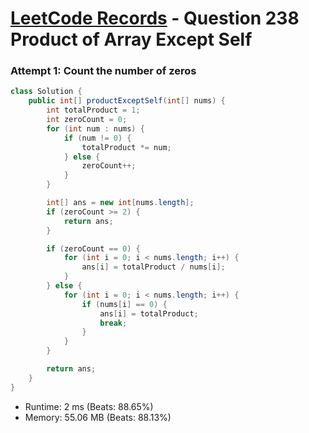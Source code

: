 # [LeetCode Records](../../README.md) - Question 238 Product of Array Except Self

### Attempt 1: Count the number of zeros
```java
class Solution {
    public int[] productExceptSelf(int[] nums) {
        int totalProduct = 1;
        int zeroCount = 0;
        for (int num : nums) {
            if (num != 0) {
                totalProduct *= num;
            } else {
                zeroCount++;
            }
        }

        int[] ans = new int[nums.length];
        if (zeroCount >= 2) {
            return ans;
        }

        if (zeroCount == 0) {
            for (int i = 0; i < nums.length; i++) {
                ans[i] = totalProduct / nums[i];
            }
        } else {
            for (int i = 0; i < nums.length; i++) {
                if (nums[i] == 0) {
                    ans[i] = totalProduct;
                    break;
                }
            }
        }

        return ans;
    }
}
```
- Runtime: 2 ms (Beats: 88.65%)
- Memory: 55.06 MB (Beats: 88.13%)

<br>
